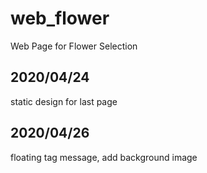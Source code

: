 # web_flower
Web Page for Flower Selection

## 2020/04/24
static design for last page 

## 2020/04/26
floating tag message, add background image